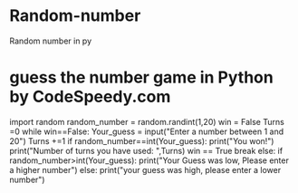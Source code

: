 # Random-number
Random number in py
# guess the number game in Python by CodeSpeedy.com
import random
random_number = random.randint(1,20)
win = False
Turns =0
while win==False:
    Your_guess = input("Enter a number between 1 and 20")
    Turns +=1
    if random_number==int(Your_guess):
        print("You won!")
        print("Number of turns you have used: ",Turns)
        win == True
        break
    else:
     if random_number>int(Your_guess):
        print("Your Guess was low, Please enter a higher number")
     else:
        print("your guess was high, please enter a lower number")
